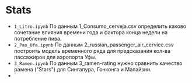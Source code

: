 # Stats
- `1_Litro.ipynb`
По данным 1_Consumo_cerveja.csv определить каково сочетание влияния времени года и фактора конца недели на потребление пива.
- `2_Pas_Ufa.ipynb`
По данным 2_russian_passenger_air_cervice.csv построить модель временного ряда для предсказания кол-ва пассажиров для аэропорта Уфы.
- `3_Ramen.ipynb`
По данным 3_ramen-rating нужно сравнить качество рамена ("Stars") для Сингапура, Гонконга и Малайзии.
- `
